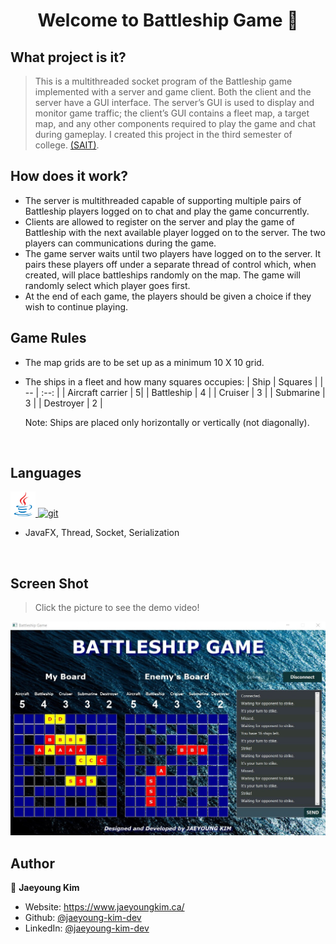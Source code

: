 <h1 align="center">Welcome to Battleship Game 👋</h1>

## What project is it?

> This is a multithreaded socket program of the Battleship game implemented with a server and game client. Both the client and the server have a GUI interface. The server’s GUI is used to display and monitor game traffic; the client’s GUI contains a fleet map, a target map, and any other components required to play the game and chat during gameplay. I created this project in the third semester of college. <a href="https://www.sait.ca/programs-and-courses/diplomas/information-technology" target='_blank'>(SAIT)</a>.

## How does it work?

- The server is multithreaded capable of supporting multiple pairs of Battleship players logged on to chat and play the game concurrently.
- Clients are allowed to register on the server and play the game of Battleship with the next available player logged on to the server. The two players can communications during the game.
- The game server waits until two players have logged on to the server. It pairs these players off under a separate thread of control which, when created, will place battleships randomly on the map. The game will randomly select which player goes first.
- At the end of each game, the players should be given a choice if they wish to continue playing.

## Game Rules

- The map grids are to be set up as a minimum 10 X 10 grid.
- The ships in a fleet and how many squares occupies:
  | Ship | Squares |
  | -- | :--: |
  | Aircraft carrier | 5|
  | Battleship | 4 |
  | Cruiser | 3 |
  | Submarine | 3 |
  | Destroyer | 2 |

  Note: Ships are placed only horizontally or vertically (not diagonally).

  <br/>

## Languages

<p align="left"> <a href="https://www.java.com" target="_blank"> <img src="https://raw.githubusercontent.com/devicons/devicon/master/icons/java/java-original.svg" alt="java" width="40" height="40"/> </a> <a href="https://git-scm.com/" target="_blank"> <img src="https://www.vectorlogo.zone/logos/git-scm/git-scm-icon.svg" alt="git" width="40" height="40"/> </a> </p>

- JavaFX, Thread, Socket, Serialization

<br/>

## Screen Shot

> Click the picture to see the demo video!

[![Demo](https://github.com/Jaeyoung-Kim-Dev/Battleship-Game/blob/master/screenshot.jpg?raw=true)](https://youtu.be/bTxTnOdCqcQ)

## Author

👤 **Jaeyoung Kim**

- Website: https://www.jaeyoungkim.ca/
- Github: [@jaeyoung-kim-dev](https://github.com/jaeyoung-kim-dev)
- LinkedIn: [@jaeyoung-kim-dev](https://www.linkedin.com/in/jaeyoung-kim-dev/)
